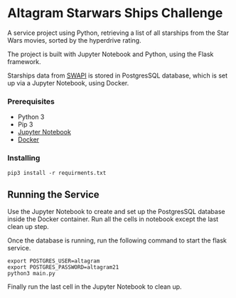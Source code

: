 # Altagram Starwars Ships Challenge
A service project using Python, retrieving a list of all starships from the Star Wars movies, sorted by the hyperdrive rating.

The project is built with Jupyter Notebook and Python, using the Flask framework. 

Starships data from [SWAPI](https://swapi.dev/) is stored in PostgresSQL database, which is set up via a Jupyter Notebook, using Docker.

### Prerequisites

* Python 3
* Pip 3
* [Jupyter Notebook](https://jupyter.org/)
* [Docker](https://docs.docker.com/get-docker/)

### Installing

```
pip3 install -r requirments.txt
```


## Running the Service

Use the Jupyter Notebook to create and set up the PostgresSQL database inside the Docker container. Run all the cells in notebook except the last clean up step. 

Once the database is running, run the following command to start the flask service.

```
export POSTGRES_USER=altagram 
export POSTGRES_PASSWORD=altagram21
python3 main.py
```

Finally run the last cell in the Jupyter Notebook to clean up.

